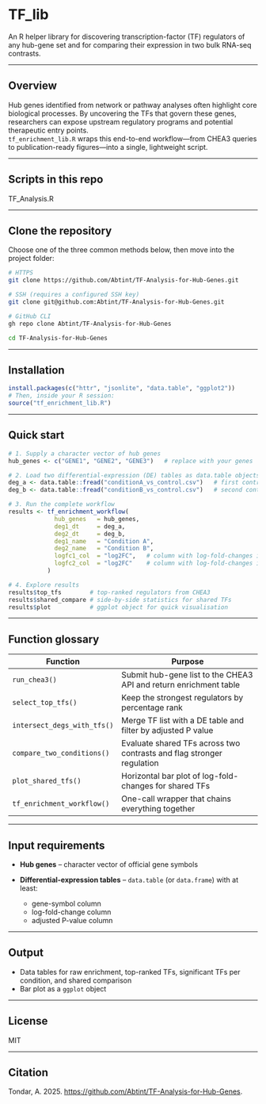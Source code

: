 
# TF_lib

An R helper library for discovering transcription-factor (TF) regulators of any hub-gene set and for comparing their expression in two bulk RNA-seq contrasts.

---

## Overview  

Hub genes identified from network or pathway analyses often highlight core biological processes. By uncovering the TFs that govern these genes, researchers can expose upstream regulatory programs and potential therapeutic entry points.  
`tf_enrichment_lib.R` wraps this end-to-end workflow—from CHEA3 queries to publication-ready figures—into a single, lightweight script.

---
## Scripts in this repo

TF_Analysis.R

---

## Clone the repository  

Choose one of the three common methods below, then move into the project folder:

```bash
# HTTPS
git clone https://github.com/Abtint/TF-Analysis-for-Hub-Genes.git

# SSH (requires a configured SSH key)
git clone git@github.com:Abtint/TF-Analysis-for-Hub-Genes.git

# GitHub CLI
gh repo clone Abtint/TF-Analysis-for-Hub-Genes

cd TF-Analysis-for-Hub-Genes
````

---

## Installation

```r
install.packages(c("httr", "jsonlite", "data.table", "ggplot2"))
# Then, inside your R session:
source("tf_enrichment_lib.R")
```

---

## Quick start

```r
# 1. Supply a character vector of hub genes
hub_genes <- c("GENE1", "GENE2", "GENE3")   # replace with your genes

# 2. Load two differential-expression (DE) tables as data.table objects
deg_a <- data.table::fread("conditionA_vs_control.csv")   # first contrast
deg_b <- data.table::fread("conditionB_vs_control.csv")   # second contrast

# 3. Run the complete workflow
results <- tf_enrichment_workflow(
             hub_genes   = hub_genes,
             deg1_dt     = deg_a,
             deg2_dt     = deg_b,
             deg1_name   = "Condition A",
             deg2_name   = "Condition B",
             logfc1_col  = "log2FC",   # column with log-fold-changes in deg_a
             logfc2_col  = "log2FC"    # column with log-fold-changes in deg_b
           )

# 4. Explore results
results$top_tfs        # top-ranked regulators from CHEA3
results$shared_compare # side-by-side statistics for shared TFs
results$plot           # ggplot object for quick visualisation
```

---

## Function glossary

| Function                    | Purpose                                                               |
| --------------------------- | --------------------------------------------------------------------- |
| `run_chea3()`               | Submit hub-gene list to the CHEA3 API and return enrichment table     |
| `select_top_tfs()`          | Keep the strongest regulators by percentage rank                      |
| `intersect_degs_with_tfs()` | Merge TF list with a DE table and filter by adjusted P value          |
| `compare_two_conditions()`  | Evaluate shared TFs across two contrasts and flag stronger regulation |
| `plot_shared_tfs()`         | Horizontal bar plot of log-fold-changes for shared TFs                |
| `tf_enrichment_workflow()`  | One-call wrapper that chains everything together                      |

---

## Input requirements

* **Hub genes** – character vector of official gene symbols
* **Differential-expression tables** – `data.table` (or `data.frame`) with at least:

  * gene-symbol column
  * log-fold-change column
  * adjusted P-value column

---

## Output

* Data tables for raw enrichment, top-ranked TFs, significant TFs per condition, and shared comparison
* Bar plot as a `ggplot` object

---

## License

MIT

---

## Citation

Tondar, A. 2025. https://github.com/Abtint/TF-Analysis-for-Hub-Genes. 

```
```


